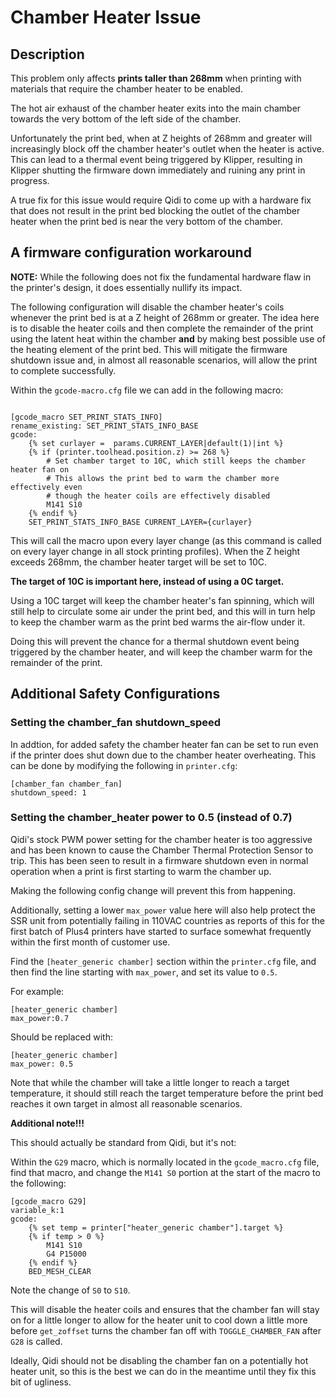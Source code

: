 # Chamber Heater Issue

## Description

This problem only affects **prints taller than 268mm** when printing with materials that require the chamber heater to be enabled.

The hot air exhaust of the chamber heater exits into the main chamber towards the very bottom of the left side of the chamber.

Unfortunately the print bed, when at Z heights of 268mm and greater will increasingly block off the chamber heater's outlet when the heater is active.
This can lead to a thermal event being triggered by Klipper, resulting in Klipper shutting the firmware down immediately and ruining any print in progress.

A true fix for this issue would require Qidi to come up with a hardware fix that does not result in the print bed blocking the outlet of the chamber heater when the print bed is near the very bottom of the chamber.

## A firmware configuration workaround

**NOTE:**  While the following does not fix the fundamental hardware flaw in the printer's design, it does essentially nullify its impact.

The following configuration will disable the chamber heater's coils whenever the print bed is at a Z height of 268mm or greater.
The idea here is to disable the heater coils and then complete the remainder of the print using the latent heat within the chamber **and** by making best possible use of the heating element of the print bed.
This will mitigate the firmware shutdown issue and, in almost all reasonable scenarios, will allow the print to complete successfully.

Within the `gcode-macro.cfg` file we can add in the following macro:

```

[gcode_macro SET_PRINT_STATS_INFO]
rename_existing: SET_PRINT_STATS_INFO_BASE
gcode:
    {% set curlayer =  params.CURRENT_LAYER|default(1)|int %}
    {% if (printer.toolhead.position.z) >= 268 %}
        # Set chamber target to 10C, which still keeps the chamber heater fan on
        # This allows the print bed to warm the chamber more effectively even
        # though the heater coils are effectively disabled
        M141 S10
    {% endif %}
    SET_PRINT_STATS_INFO_BASE CURRENT_LAYER={curlayer}

```

This will call the macro upon every layer change (as this command is called on every layer change in all stock printing profiles).
When the Z height exceeds 268mm, the chamber heater target will be set to 10C.

**The target of 10C is important here, instead of using a 0C target.**

Using a 10C target will keep the chamber heater's fan spinning, which will still help to circulate some air under the print bed,
and this will in turn help to keep the chamber warm as the print bed warms the air-flow under it.

Doing this will prevent the chance for a thermal shutdown event being triggered by the chamber heater, and will keep the chamber warm for the remainder of the print.

## Additional Safety Configurations

### Setting the chamber_fan shutdown_speed

In addtion, for added safety the chamber heater fan can be set to run even if the printer does shut down due to the chamber heater overheating.
This can be done by modifying the following in `printer.cfg`:

```
[chamber_fan chamber_fan]
shutdown_speed: 1 
```

### Setting the chamber_heater power to 0.5 (instead of 0.7)

Qidi's stock PWM power setting for the chamber heater is too aggressive and has been known to cause the Chamber Thermal Protection Sensor to trip.
This has been seen to result in a firmware shutdown even in normal operation when a print is first starting to warm the chamber up.

Making the following config change will prevent this from happening.

Additionally, setting a lower `max_power` value here will also help protect the SSR unit from potentially failing in 110VAC countries as reports
of this for the first batch of Plus4 printers have started to surface somewhat frequently within the first month of customer use.

Find the `[heater_generic chamber]` section within the `printer.cfg` file, and then find the line starting with `max_power`, and set its value to `0.5`.

For example:
```
[heater_generic chamber]
max_power:0.7
```

Should be replaced with:

```
[heater_generic chamber]
max_power: 0.5
```

Note that while the chamber will take a little longer to reach a target temperature, it should still reach the target temperature before
the print bed reaches it own target in almost all reasonable scenarios.

**Additional note!!!**

This should actually be standard from Qidi, but it's not:

Within the `G29` macro, which is normally located in the `gcode_macro.cfg` file, find that macro, and change the `M141 S0` portion
at the start of the macro to the following:

```
[gcode_macro G29]
variable_k:1
gcode:
    {% set temp = printer["heater_generic chamber"].target %}
    {% if temp > 0 %}
        M141 S10
        G4 P15000
    {% endif %}
    BED_MESH_CLEAR
```

Note the change of `S0` to `S10`.

This will disable the heater coils and ensures that the chamber fan will stay on for a little longer to allow for the heater unit
to cool down a little more before `get_zoffset` turns the chamber fan off with `TOGGLE_CHAMBER_FAN` after `G28` is called.

Ideally, Qidi should not be disabling the chamber fan on a potentially hot heater unit, so this is the best we can do in the
meantime until they fix this bit of ugliness.
